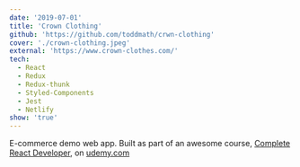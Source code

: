 ```yaml
---
date: '2019-07-01'
title: 'Crown Clothing'
github: 'https://github.com/toddmath/crwn-clothing'
cover: './crown-clothing.jpeg'
external: 'https://www.crown-clothes.com/'
tech:
  - React
  - Redux
  - Redux-thunk
  - Styled-Components
  - Jest
  - Netlify
show: 'true'
---
```


E-commerce demo web app. Built as part of an awesome course, [Complete React Developer](https://www.udemy.com/course/complete-react-developer-zero-to-mastery/), on [udemy.com](https://www.udemy.com/)
